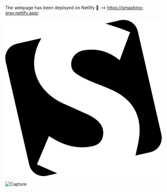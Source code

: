 The webpage has been deployed on Netlify 🔗 --> https://smashing-gray.netlify.app/

![image](https://github.com/kyriakoskolokouris/Smashing-Mag-Gray/blob/master/images/logo.png)

 ![Capture](https://user-images.githubusercontent.com/43856395/115306729-e7a9b500-a170-11eb-9df9-611aed9528b1.JPG)

